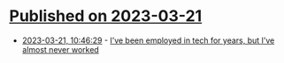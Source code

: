 # [Published on 2023-03-21](index.md)

* [2023-03-21, 10:46:29](https://lobste.rs/s/mbgpma/i_ve_been_employed_tech_for_years_i_ve) - [I’ve been employed in tech for years, but I’ve almost never worked](https://emaggiori.com/employed-in-tech-for-years-but-almost-never-worked/)
